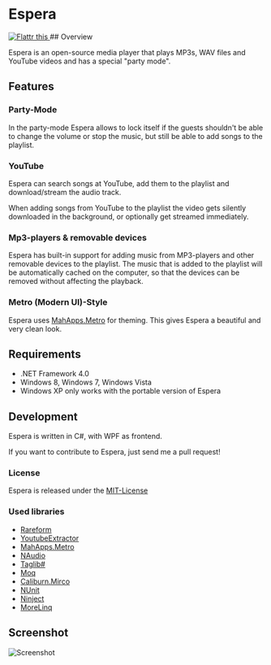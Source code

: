 # Espera
<a href="http://flattr.com/thing/1092917/Espera" target="_blank">
<img src="http://api.flattr.com/button/flattr-badge-large.png" alt="Flattr this" title="Flattr this" border="0" />
</a>
## Overview

Espera is an open-source media player that plays MP3s, WAV files and YouTube videos and has a special "party mode".

## Features

### Party-Mode

In the party-mode Espera allows to lock itself if the guests shouldn't be able to change the volume or stop the music, 
but still be able to add songs to the playlist.

### YouTube

Espera can search songs at YouTube, add them to the playlist and download/stream the audio track.

When adding songs from YouTube to the playlist the video gets silently downloaded in the background, or optionally get streamed immediately.

### Mp3-players & removable devices

Espera has built-in support for adding music from MP3-players and other removable devices to the playlist.
The music that is added to the playlist will be automatically cached on the computer, so that the devices can be removed
without affecting the playback.

### Metro (Modern UI)-Style

Espera uses [MahApps.Metro](http://github.com/MahApps/MahApps.Metro) for theming. This gives Espera a beautiful and 
very clean look.

## Requirements

 - .NET Framework 4.0
 - Windows 8, Windows 7, Windows Vista
 - Windows XP only works with the portable version of Espera

## Development

Espera is written in C#, with WPF as frontend.

If you want to contribute to Espera, just send me a pull request!

### License

Espera is released under the [MIT-License](http://opensource.org/licenses/mit-license.php)

### Used libraries

- [Rareform](http://github.com/flagbug/Rareform/)
- [YoutubeExtractor](http://github.com/flagbug/YoutubeExtractor/)
- [MahApps.Metro](http://github.com/flagbug/MahApps.Metro/)
- [NAudio](http://naudio.codeplex.com/)
- [Taglib#](http://github.com/mono/taglib-sharp/)
- [Moq](http://code.google.com/p/moq/)
- [Caliburn.Mirco](http://caliburnmicro.codeplex.com/)
- [NUnit](http://www.nunit.org/)
- [Ninject](http://www.ninject.org/)
- [MoreLinq](http://code.google.com/p/morelinq/)

## Screenshot

![Screenshot](http://flagbug.github.com/espera/screenshot.jpg)
